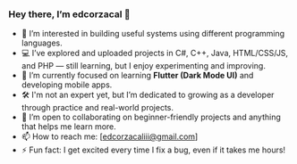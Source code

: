 ### Hey there, I’m edcorzacal 👋

- 👀 I’m interested in building useful systems using different programming languages.
- 💻 I’ve explored and uploaded projects in C#, C++, Java, HTML/CSS/JS, and PHP — still learning, but I enjoy experimenting and improving.
- 🌱 I’m currently focused on learning **Flutter (Dark Mode UI)** and developing mobile apps.
- 🛠️ I'm not an expert yet, but I’m dedicated to growing as a developer through practice and real-world projects.
- 💞️ I’m open to collaborating on beginner-friendly projects and anything that helps me learn more.
- 📫 How to reach me: [edcorzacaliii@gmail.com]
- ⚡ Fun fact: I get excited every time I fix a bug, even if it takes me hours!

<!---
edcorzacal/edcorzacal is a ✨ special ✨ repository because its `README.md` (this file) appears on your GitHub profile.
You can click the Preview link to take a look at your changes.
--->
